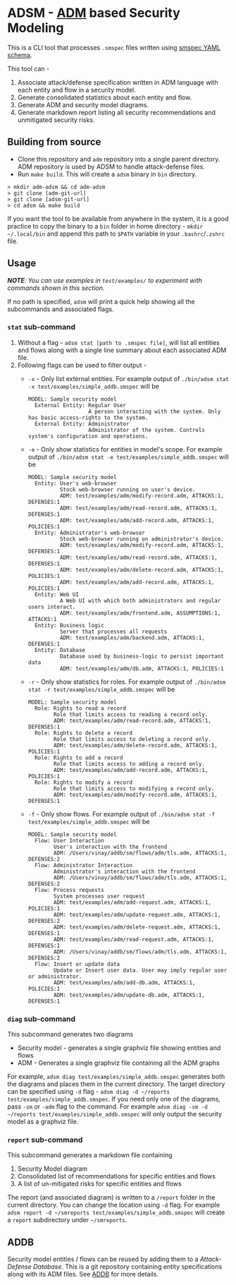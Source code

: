 # ADSM - [ADM](https://github.com/vinayprograms/adm) based Security Modeling

This is a CLI tool that processes `.smspec` files written using [smspec YAML schema](SMSPEC.md).

This tool can -

1. Associate attack/defense specification written in ADM language with each entity and flow in a security model.
1. Generate consolidated statistics about each entity and flow.
1. Generate ADM and security model diagrams.
1. Generate markdown report listing all security recommendations and unmitigated security risks.

## Building from source

* Clone this repository and `adm` repository into a single parent directory. ADM repository is used by ADSM to handle attack-defense files.
* Run `make build`. This will create a `adsm` binary in `bin` directory.

```shell
> mkdir adm-adsm && cd adm-adsm
> git clone [adm-git-url]
> git clone [adsm-git-url]
> cd adsm && make build
```

If you want the tool to be available from anywhere in the system, it is a good practice to copy the binary to a `bin` folder in home directory - `mkdir ~/.local/bin` and append this path to `$PATH` variable in your `.bashrc`/`.zshrc` file.

## Usage

***NOTE**: You can use examples in `test/examples/` to experiment with commands shown in this section.*

If no path is specified, `adsm` will print a quick help showing all the subcommands and associated flags.

### `stat` sub-command

1. Without a flag - `adsm stat [path to .smspec file]`, will list all entities and flows along with a single line summary about each associated ADM file.
1. Following flags can be used to filter output -
    * `-x` - Only list external entities. For example output of `./bin/adsm stat -x test/examples/simple_addb.smspec` will be

      ```text
      MODEL: Sample security model
        External Entity: Regular User
                         A person interacting with the system. Only has basic access-rights to the system.
        External Entity: Administrator
                         Administrator of the system. Controls system's configuration and operations.
      ```

    * `-e` - Only show statistics for entities in model's scope. For example output of `./bin/adsm stat -e test/examples/simple_addb.smspec` will be

      ```text
      MODEL: Sample security model
        Entity: User's web-browser
                Stock web-browser running on user's device.
                ADM: test/examples/adm/modify-record.adm, ATTACKS:1, DEFENSES:1
                ADM: test/examples/adm/read-record.adm, ATTACKS:1, DEFENSES:1
                ADM: test/examples/adm/add-record.adm, ATTACKS:1, POLICIES:1
        Entity: Administrator's web-browser
                Stock web-browser running on administrator's device.
                ADM: test/examples/adm/modify-record.adm, ATTACKS:1, DEFENSES:1
                ADM: test/examples/adm/read-record.adm, ATTACKS:1, DEFENSES:1
                ADM: test/examples/adm/delete-record.adm, ATTACKS:1, POLICIES:1
                ADM: test/examples/adm/add-record.adm, ATTACKS:1, POLICIES:1
        Entity: Web UI
                A Web UI with which both administrators and regular users interact.
                ADM: test/examples/adm/frontend.adm, ASSUMPTIONS:1, ATTACKS:1
        Entity: Business logic
                Server that processes all requests
                ADM: test/examples/adm/backend.adm, ATTACKS:1, DEFENSES:1
        Entity: Database
                Database used by business-logic to persist important data
                ADM: test/examples/adm/db.adm, ATTACKS:1, POLICIES:1
      ```

    * `-r` - Only show statistics for roles. For example output of `./bin/adsm stat -r test/examples/simple_addb.smspec` will be

      ```text
      MODEL: Sample security model
        Role: Rights to read a record
              Role that limits access to reading a record only.
              ADM: test/examples/adm/read-record.adm, ATTACKS:1, DEFENSES:1
        Role: Rights to delete a record
              Role that limits access to deleting a record only.
              ADM: test/examples/adm/delete-record.adm, ATTACKS:1, POLICIES:1
        Role: Rights to add a record
              Role that limits access to adding a record only.
              ADM: test/examples/adm/add-record.adm, ATTACKS:1, POLICIES:1
        Role: Rights to modify a record
              Role that limits access to modifying a record only.
              ADM: test/examples/adm/modify-record.adm, ATTACKS:1, DEFENSES:1
      ```

    * `-f` - Only show flows. For example output of `./bin/adsm stat -f test/examples/simple_addb.smspec` will be

      ```text
      MODEL: Sample security model
        Flow: User Interaction
              User's interaction with the frontend
              ADM: /Users/vinay/addb/sm/flows/adm/tls.adm, ATTACKS:1, DEFENSES:2
        Flow: Administrator Interaction
              Administrator's interaction with the frontend
              ADM: /Users/vinay/addb/sm/flows/adm/tls.adm, ATTACKS:1, DEFENSES:2
        Flow: Process requests
              System processes user request
              ADM: test/examples/adm/add-request.adm, ATTACKS:1, POLICIES:1
              ADM: test/examples/adm/update-request.adm, ATTACKS:1, DEFENSES:2
              ADM: test/examples/adm/delete-request.adm, ATTACKS:1, DEFENSES:1
              ADM: test/examples/adm/read-request.adm, ATTACKS:1, DEFENSES:1
              ADM: /Users/vinay/addb/sm/flows/adm/tls.adm, ATTACKS:1, DEFENSES:2
        Flow: Insert or update data
              Update or Insert user data. User may imply regular user or administrator.
              ADM: test/examples/adm/add-db.adm, ATTACKS:1, POLICIES:1
              ADM: test/examples/adm/update-db.adm, ATTACKS:1, DEFENSES:1
      ```

### `diag` sub-command

This subcommand generates two diagrams

* Security model - generates a single graphviz file showing entities and flows
* ADM - Generates a single graphviz file containing all the ADM graphs

For example, `adsm diag test/examples/simple_addb.smspec` generates both the diagrams and places them in the current directory. The target directory can be specified using `-d` flag - `adsm diag -d ~/reports test/examples/simple_addb.smspec`.
If you need only one of the diagrams, pass `-sm` or `-adm` flag to the command. For example `adsm diag -sm -d ~/reports test/examples/simple_addb.smspec` will only output the security model as a graphviz file.

### `report` sub-command

This subcommand generates a markdown file containing

1. Security Model diagram
1. Consolidated list of recommendations for specific entities and flows
1. A list of un-mitigated risks for specific entities and flows

The report (and associated diagram) is written to a `/report` folder in the current directory. You can change the location using `-d` flag. For example `adsm report -d ~/smreports test/examples/simple_addb.smspec` will create a `report` subdirectory under `~/smreports`.

## ADDB

Security model entities / flows can be reused by adding them to a *Attack-Defense Database*. This is a git repository containing entity specifications along with its ADM files. See [ADDB](ADDB.md) for more details.
